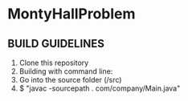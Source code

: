 # MontyHallProblem
## BUILD GUIDELINES 
1. Clone this repository
2. Building with command line:
3. Go into the source folder (/src)
4. $ "javac -sourcepath . com/company/Main.java"

